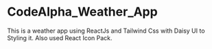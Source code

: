 # CodeAlpha_Weather_App
This is a weather app using ReactJs and Tailwind Css with Daisy UI to Styling it. Also used React Icon Pack.
